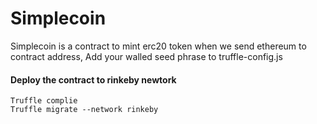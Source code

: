 # Simplecoin 
Simplecoin is a contract to mint erc20 token when we send ethereum to contract address, Add your walled seed phrase to truffle-config.js


#### Deploy the contract to rinkeby newtork 

```
Truffle complie
Truffle migrate --network rinkeby
```
